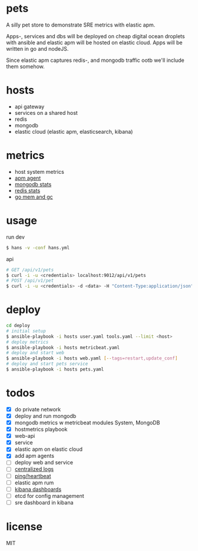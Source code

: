 # pets

A silly pet store to demonstrate SRE metrics with elastic apm.

Apps-, services and dbs will be deployed on cheap digital ocean droplets with ansible and elastic apm will be hosted on elastic cloud. Apps will be written in go and nodeJS.

Since elastic apm captures redis-, and mongodb traffic ootb we'll include them somehow.

# hosts

- api gateway
- services on a shared host
- redis
- mongodb
- elastic cloud (elastic apm, elasticsearch, kibana)

# metrics

- host system metrics
- [apm agent](https://www.elastic.co/guide/en/apm/agent/index.html)
- [mongodb stats](https://www.elastic.co/guide/en/beats/metricbeat/current/metricbeat-module-mongodb.html)
- [redis stats](https://www.elastic.co/guide/en/beats/metricbeat/current/metricbeat-module-redis.html)
- [go mem and gc](https://www.elastic.co/guide/en/beats/metricbeat/current/metricbeat-module-golang.html)

# usage

run dev
```bash
$ hans -v -conf hans.yml
```

api
```bash
# GET /api/v1/pets
$ curl -i -u <credentials> localhost:9012/api/v1/pets
# POST /api/v1/pet
$ curl -i -u <credentials> -d <data> -H "Content-Type:application/json" localhost:9012/api/v1/pet
```

# deploy

```bash
cd deploy
# initial setup
$ ansible-playbook -i hosts user.yaml tools.yaml --limit <host>
# deploy metrics
$ ansible-playbook -i hosts metricbeat.yaml
# deploy and start web
$ ansible-playbook -i hosts web.yaml [--tags=restart,update_conf]
# deploy and start pets service
$ ansible-playbook -i hosts pets.yaml
```

# todos

- [x] do private network
- [x] deploy and run mongodb
- [x] mongodb metrics w metricbeat modules System, MongoDB
- [x] hostmetrics playbook
- [x] web-api
- [x] service
- [x] elastic apm on elastic cloud
- [x] add apm agents
- [ ] deploy web and service
- [ ] [centralized logs](https://www.elastic.co/products/beats/filebeat)
- [ ] [ping/heartbeat](https://www.elastic.co/products/beats/heartbeat)
- [ ] elastic apm rum
- [ ] [kibana dashboards](https://www.elastic.co/guide/en/kibana/7.1/dashboard.html)
- [ ] etcd for config management
- [ ] sre dashboard in kibana

# license
MIT
